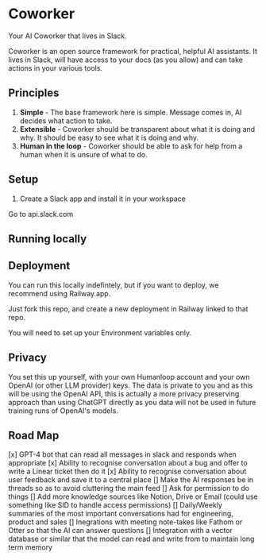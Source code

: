 Coworker
===========

Your AI Coworker that lives in Slack.

Coworker is an open source framework for practical, helpful AI assistants. It lives in Slack, will have access to your docs (as you allow) and can take actions in your various tools.


Principles
----------

1. **Simple** - The base framework here is simple. Message comes in, AI decides what action to take.
2. **Extensible** - Coworker should be transparent about what it is doing and why. It should be easy to see what it is doing and why.
3. **Human in the loop** - Coworker should be able to ask for help from a human when it is unsure of what to do. 

Setup
------

1. Create a Slack app and install it in your workspace

Go to api.slack.com


Running locally
---------------



Deployment
----------

You can run this locally indefintely, but if you want to deploy, we recommend using Railway.app.

Just fork this repo, and create a new deployment in Railway linked to that repo.

You will need to set up your Environment variables only. 



Privacy
-------
You set this up yourself, with your own Humanloop account and your own OpenAI (or other LLM provider) keys. The data is private to you
and as this will be using the OpenAI API, this is actually a more privacy preserving approach than using ChatGPT directly as
you data will not be used in future training runs of OpenAI's models.



Road Map
--------


[x] GPT-4 bot that can read all messages in slack and responds when appropriate
[x] Ability to recognise conversation about a bug and offer to write a Linear ticket then do it
[x] Ability to recognise conversation about user feedback and save it to a central place
[] Make the AI responses be in threads so as to avoid cluttering the main feed
[] Ask for permission to do things
[] Add more knowledge sources like Notion, Drive or Email (could use something like SID to handle access permissions)
[] Daily/Weekly summaries of the most important conversations had for engineering, product and sales
[] Inegrations with meeting note-takes like Fathom or Otter so that the AI can answer questions
[] Integration with a vector database or similar that the model can read and write from to maintain long term memory











